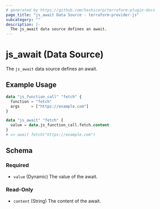 ```yaml
---
# generated by https://github.com/hashicorp/terraform-plugin-docs
page_title: "js_await Data Source - terraform-provider-js"
subcategory: ""
description: |-
  The js_await data source defines an await.
---
```


# js_await (Data Source)

The `js_await` data source defines an await.

## Example Usage

```terraform
data "js_function_call" "fetch" {
  function = "fetch"
  args     = ["https://example.com"]
}

data "js_await" "fetch" {
  value = data.js_function_call.fetch.content
}
# => await fetch("https://example.com")
```

<!-- schema generated by tfplugindocs -->
## Schema

### Required

- `value` (Dynamic) The value of the await.

### Read-Only

- `content` (String) The content of the await.
